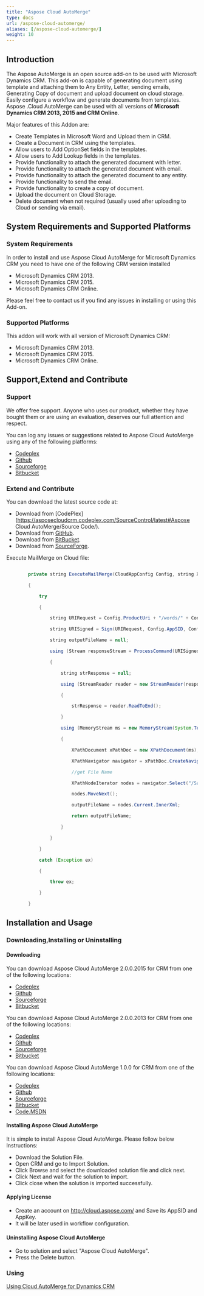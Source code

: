 ```yaml
---
title: "Aspose Cloud AutoMerge"
type: docs
url: /aspose-cloud-automerge/
aliases: [/aspose-cloud-automerge/]
weight: 10
---
```


## Introduction
The Aspose AutoMerge is an open source add-on to be used with Microsoft Dynamics CRM. This add-on is capable of generating document using template and attaching them to Any Entity, Letter, sending emails, Generating Copy of document and upload document on cloud storage. Easily configure a workflow and generate documents from templates. Aspose .Cloud AutoMerge can be used with all versions of **Microsoft Dynamics CRM 2013, 2015 and CRM Online**.

Major features of this Addon are:

- Create Templates in Microsoft Word and Upload them in CRM.
- Create a Document in CRM using the templates.
- Allow users to Add OptionSet fields in the templates.
- Allow users to Add Lookup fields in the templates.
- Provide functionality to attach the generated document with letter.
- Provide functionality to attach the generated document with email.
- Provide functionality to attach the generated document to any entity.
- Provide functionality to send the email.
- Provide functionality to create a copy of document.
- Upload the document on Cloud Storage.
- Delete document when not required (usually used after uploading to Cloud or sending via email).
## System Requirements and Supported Platforms
### System Requirements
In order to install and use Aspose Cloud AutoMerge for Microsoft Dynamics CRM you need to have one of the following CRM version installed

- Microsoft Dynamics CRM 2013.
- Microsoft Dynamics CRM 2015.
- Microsoft Dynamics CRM Online.

Please feel free to contact us if you find any issues in installing or using this Add-on.
### Supported Platforms
This addon will work with all version of Microsoft Dynamics CRM:

- Microsoft Dynamics CRM 2013.
- Microsoft Dynamics CRM 2015.
- Microsoft Dynamics CRM Online.
## Support,Extend and Contribute
### Support
We offer free support. Anyone who uses our product, whether they have bought them or are using an evaluation, deserves our full attention and respect.

You can log any issues or suggestions related to Aspose Cloud AutoMerge using any of the following platforms:

- [Codeplex](https://goo.gl/7Gv4MP)
- [Github](https://goo.gl/od35Lg)
- [Sourceforge](https://goo.gl/jTKXSa)
- [Bitbucket](https://goo.gl/Squzfh)
### Extend and Contribute
You can download the latest source code at:

- Download from [CodePlex](https://asposecloudcrm.codeplex.com/SourceControl/latest#Aspose Cloud AutoMerge/Source Code/).
- Download from [GitHub](https://github.com/asposemarketplace/asposecloudcrm/tree/master/Aspose%20Cloud%20AutoMerge/Source%20Code).
- Download from [BitBucket](https://bitbucket.org/asposemarketplace/aspose-cloud-for-dynamics-crm/src/31f6d33af4cf318c36955b9871961efe42869ce4/Aspose%20Cloud%20AutoMerge/Source%20Code/?at=master).
- Download from [SourceForge](https://sourceforge.net/p/asposecloudfordynamicscrm/code/ci/master/tree/Aspose%20Cloud%20AutoMerge/Source%20Code).

Execute MailMerge on Cloud file:

```java

        private string ExecuteMailMerge(CloudAppConfig Config, string Xml)

        {

            try

            {

                string URIRequest = Config.ProductUri + "/words/" + Config.FileName + "/executeMailMerge";

                string URISigned = Sign(URIRequest, Config.AppSID, Config.AppKey);

                string outputFileName = null;

                using (Stream responseStream = ProcessCommand(URISigned, "POST", Xml, "xml"))

                {

                    string strResponse = null;

                    using (StreamReader reader = new StreamReader(responseStream))

                    {

                        strResponse = reader.ReadToEnd();

                    }

                    using (MemoryStream ms = new MemoryStream(System.Text.Encoding.UTF8.GetBytes(strResponse)))

                    {

                        XPathDocument xPathDoc = new XPathDocument(ms);

                        XPathNavigator navigator = xPathDoc.CreateNavigator();

                        //get File Name

                        XPathNodeIterator nodes = navigator.Select("/SaaSposeResponse/Document/FileName");

                        nodes.MoveNext();

                        outputFileName = nodes.Current.InnerXml;

                        return outputFileName;

                    }

                }

            }

            catch (Exception ex)

            {

                throw ex;

            }

        }

```
## Installation and Usage
### Downloading,Installing or Uninstalling
#### Downloading
You can download Aspose Cloud AutoMerge 2.0.0.2015 for CRM from one of the following locations:

- [Codeplex](http://goo.gl/9LLjhP)
- [Github](http://goo.gl/Az00wC)
- [Sourceforge](http://goo.gl/jWo7jY)
- [Bitbucket](http://goo.gl/mC5Psb)

You can download Aspose Cloud AutoMerge 2.0.0.2013 for CRM from one of the following locations:

- [Codeplex](http://goo.gl/7Uy3v6)
- [Github](http://goo.gl/Kg4G6E)
- [Sourceforge](http://goo.gl/jWo7jY)
- [Bitbucket](http://goo.gl/mC5Psb)

You can download Aspose Cloud AutoMerge 1.0.0 for CRM from one of the following locations:

- [Codeplex](http://goo.gl/VfcGTd)
- [Github](http://goo.gl/7QOJlI)
- [Sourceforge](http://goo.gl/2rEubq)
- [Bitbucket](http://goo.gl/blUMuZ)
- [Code.MSDN](http://goo.gl/p0QEnp)
#### Installing Aspose Cloud AutoMerge
It is simple to install Aspose Cloud AutoMerge. Please follow below Instructions:

- Download the Solution File.
- Open CRM and go to Import Solution.
- Click Browse and select the downloaded solution file and click next.
- Click Next and wait for the solution to import.
- Click close when the solution is imported successfully.
#### Applying License
- Create an account on <http://cloud.aspose.com/> and Save its AppSID and AppKey.
- It will be later used in workflow configuration.
#### Uninstalling Aspose Cloud AutoMerge
- Go to solution and select "Aspose Cloud AutoMerge".
- Press the Delete button.
### Using
﻿[Using Cloud AutoMerge for Dynamics CRM](/using-cloud-automerge-for-dynamics-crm/)
